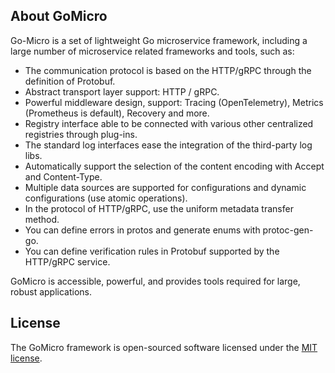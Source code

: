 ## About GoMicro

Go-Micro is a set of lightweight Go microservice framework, including a large number of microservice related frameworks and tools, such as:

- The communication protocol is based on the HTTP/gRPC through the definition of Protobuf.
- Abstract transport layer support: HTTP / gRPC.
- Powerful middleware design, support: Tracing (OpenTelemetry), Metrics (Prometheus is default), Recovery and more.
- Registry interface able to be connected with various other centralized registries through plug-ins.
- The standard log interfaces ease the integration of the third-party log libs.
- Automatically support the selection of the content encoding with Accept and Content-Type.
- Multiple data sources are supported for configurations and dynamic configurations (use atomic operations).
- In the protocol of HTTP/gRPC, use the uniform metadata transfer method.
- You can define errors in protos and generate enums with protoc-gen-go.
- You can define verification rules in Protobuf supported by the HTTP/gRPC service.

GoMicro is accessible, powerful, and provides tools required for large, robust applications.

## License

The GoMicro framework is open-sourced software licensed under the [MIT license](./LICENSE).